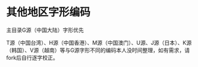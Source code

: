 # 其他地区字形编码

主目录G源（中国大陆）字形优先

T源（中国台湾）、H源（中国香港）、M源（中国澳门）、U源、J源（日本）、K源（韩国）、V源（越南）等与G源字形不同的编码本人没时间整理，如有需求，请fork后自行逐字校正。

